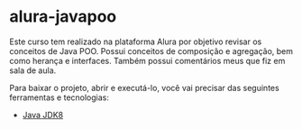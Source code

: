 # alura-javapoo

Este curso tem realizado na plataforma Alura por objetivo revisar os conceitos de Java POO.
Possui conceitos de composição e agregação, bem como herança e interfaces. 
Também possui comentários meus que fiz em sala de aula.

Para baixar o projeto, abrir e executá-lo, você vai precisar das seguintes ferramentas e tecnologias:
- [Java JDK8](http://www.oracle.com/technetwork/pt/java/javase/downloads/jdk8-downloads-2133151.html)
